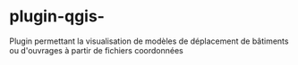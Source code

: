 # plugin-qgis-
Plugin permettant la visualisation de modèles de déplacement de bâtiments ou d'ouvrages à partir de fichiers coordonnées
